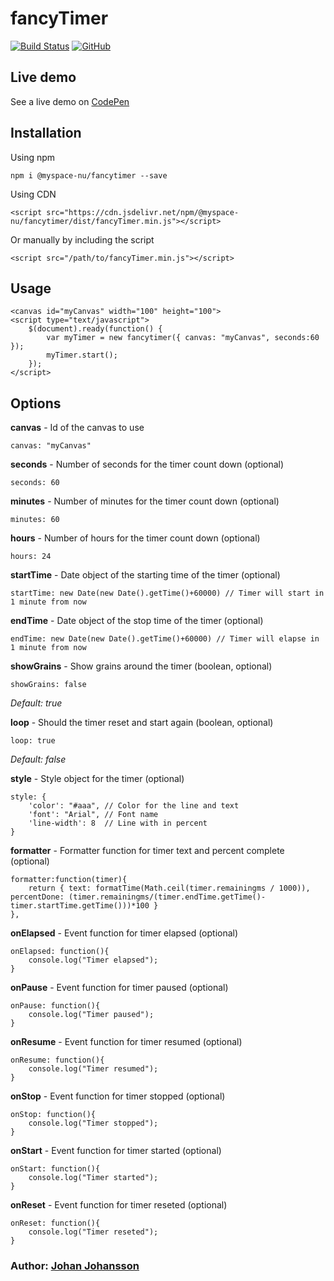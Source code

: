 # fancyTimer

[![Build Status](https://travis-ci.com/myspace-nu/fancyTimer.svg?branch=main)](https://travis-ci.com/myspace-nu/fancyTimer)
[![GitHub](https://img.shields.io/github/license/mashape/apistatus.svg)](https://github.com/myspace-nu/fancyTimer/blob/master/LICENSE)

## Live demo

See a live demo on [CodePen](https://codepen.io/myspace-nu/pen/eYvMjQQ)

## Installation

Using npm

	npm i @myspace-nu/fancytimer --save

Using CDN

	<script src="https://cdn.jsdelivr.net/npm/@myspace-nu/fancytimer/dist/fancyTimer.min.js"></script>

Or manually by including the script

	<script src="/path/to/fancyTimer.min.js"></script>

## Usage

	<canvas id="myCanvas" width="100" height="100">
	<script type="text/javascript">
		$(document).ready(function() {
			var myTimer = new fancytimer({ canvas: "myCanvas", seconds:60 });
			myTimer.start();
		});
	</script>

## Options

**canvas** - Id of the canvas to use

    canvas: "myCanvas"

**seconds** - Number of seconds for the timer count down (optional)

    seconds: 60

**minutes** - Number of minutes for the timer count down (optional)

    minutes: 60

**hours** - Number of hours for the timer count down (optional)

    hours: 24

**startTime** - Date object of the starting time of the timer (optional)

    startTime: new Date(new Date().getTime()+60000) // Timer will start in 1 minute from now

**endTime** - Date object of the stop time of the timer (optional)

    endTime: new Date(new Date().getTime()+60000) // Timer will elapse in 1 minute from now

**showGrains** - Show grains around the timer (boolean, optional)

    showGrains: false

*Default: true*

**loop** - Should the timer reset and start again (boolean, optional)

    loop: true

*Default: false*

**style** - Style object for the timer (optional)

    style: {
        'color': "#aaa", // Color for the line and text
        'font': "Arial", // Font name
        'line-width': 8  // Line with in percent
    }

**formatter** - Formatter function for timer text and percent complete (optional)

    formatter:function(timer){
        return { text: formatTime(Math.ceil(timer.remainingms / 1000)), percentDone: (timer.remainingms/(timer.endTime.getTime()-timer.startTime.getTime()))*100 }
    },

**onElapsed** - Event function for timer elapsed (optional)

    onElapsed: function(){
        console.log("Timer elapsed");
    }

**onPause** - Event function for timer paused (optional)

    onPause: function(){
        console.log("Timer paused");
    }

**onResume** - Event function for timer resumed (optional)

    onResume: function(){
        console.log("Timer resumed");
    }

**onStop** - Event function for timer stopped (optional)

    onStop: function(){
        console.log("Timer stopped");
    }

**onStart** - Event function for timer started (optional)

    onStart: function(){
        console.log("Timer started");
    }

**onReset** - Event function for timer reseted (optional)

    onReset: function(){
        console.log("Timer reseted");
    }

### Author: [Johan Johansson](https://github.com/myspace-nu)
